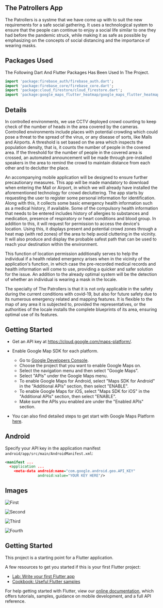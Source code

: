 ## The Patrollers App

The Patrollers is a systme that we have come up with to suit the new requirements for a safe social gathering. It uses a technological system to ensure that the people can continue to enjoy a social life similar to one they had before the pandemic struck, while making it as safe as possible by emphasizing on the concepts of social distancing and the importance of wearing masks.

## Packages Used 

The Following Dart And Flutter Packages Has Been Used In The Project.
```dart
import 'package:firebase_auth/firebase_auth.dart';
import 'package:firebase_core/firebase_core.dart';
import 'package:cloud_firestore/cloud_firestore.dart';
import 'package:google_maps_flutter_heatmap/google_maps_flutter_heatmap.dart';
```

## Details

In controlled environments, we use CCTV deployed crowd counting to keep check of the number of heads in the area covered by the cameras. Controlled environments include places with potential crowding which could pose a threat to the spread of the virus, or any disease of sorts, like Malls and Airports. A threshold is set based on the area which inspects the population density, that is, it counts the number of people in the covered area. If the threshold for the number of people in the covered area is crossed, an automated announcement will be made through pre-installed speakers in the area to remind the crowd to maintain distance from each other and to declutter the place. 

An accompanying mobile application will be designed to ensure further precautionary measures. This app will be made mandatory to download when entering the Mall or Airport, in which we will already have installed the aforementioned technology for crowd decluttering. The app starts by requesting the user to register some personal information for identification. Along with this, it collects some basic emergency health information such as a medical history, if available. Some of the compulsory health information that needs to be entered includes history of allergies to substances and medication, presence of respiratory or heart conditions and blood group. 
In addition to this, it will request for permission to access the device's location. Using this, it displays present and potential crowd zones through a heat map (with red zones) of the area to help avoid cluttering in the vicinity. It will also produce and display the probable safest path that can be used to reach your destination within the environment.

This function of location permission additionally serves to help the individual if a health related emergency arises when in the vicinity of the application's function, in which case the pre-recorded medical records and health information will come to use, providing a quicker and safer solution for the issue.
An addition to the already optimal system will be the detection of whether an individual is wearing a mask in the locale.

The specialty of The Patrollers is that it is not only applicable in the safety during the current conditions with covid-19, but also for future safety due to its numerous emergency related and mapping features. It is flexible to the map of any area it is subjected to, provided the representatives, or the authorities of the locale installs the complete blueprints of its area, ensuring optimal use of its features.

## Getting Started

* Get an API key at <https://cloud.google.com/maps-platform/>.

* Enable Google Map SDK for each platform.
  * Go to [Google Developers Console](https://console.cloud.google.com/).
  * Choose the project that you want to enable Google Maps on.
  * Select the navigation menu and then select "Google Maps".
  * Select "APIs" under the Google Maps menu.
  * To enable Google Maps for Android, select "Maps SDK for Android" in the "Additional APIs" section, then select "ENABLE".
  * To enable Google Maps for iOS, select "Maps SDK for iOS" in the "Additional APIs" section, then select "ENABLE".
  * Make sure the APIs you enabled are under the "Enabled APIs" section.

* You can also find detailed steps to get start with Google Maps Platform [here](https://developers.google.com/maps/gmp-get-started).

## Android

Specify your API key in the application manifest `android/app/src/main/AndroidManifest.xml`:

```xml
<manifest ...
  <application ...
    <meta-data android:name="com.google.android.geo.API_KEY"
               android:value="YOUR KEY HERE"/>
```

## Images

![First](images/Screenshot_1603635834.png)

![Second](images/Screenshot_1603635967.png)

![Third](images/Screenshot_1603636052.png)

![Fourth](images/Screenshot_1603635887.png)

## Getting Started

This project is a starting point for a Flutter application.

A few resources to get you started if this is your first Flutter project:

- [Lab: Write your first Flutter app](https://flutter.dev/docs/get-started/codelab)
- [Cookbook: Useful Flutter samples](https://flutter.dev/docs/cookbook)

For help getting started with Flutter, view our
[online documentation](https://flutter.dev/docs), which offers tutorials,
samples, guidance on mobile development, and a full API reference.
